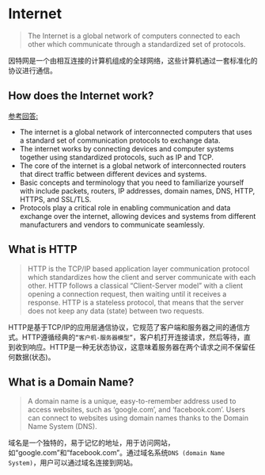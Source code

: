 # Internet
> The Internet is a global network of computers connected to each other which communicate through a standardized set of protocols.

因特网是一个由相互连接的计算机组成的全球网络，这些计算机通过一套标准化的协议进行通信。

## How does the Internet work?

[参考回答:](https://cs.fyi/guide/how-does-internet-work)
+ The internet is a global network of interconnected computers that uses a standard set of communication protocols to exchange data.
+ The internet works by connecting devices and computer systems together using standardized protocols, such as IP and TCP.
+ The core of the internet is a global network of interconnected routers that direct traffic between different devices and systems.
+ Basic concepts and terminology that you need to familiarize yourself with include packets, routers, IP addresses, domain names, DNS, HTTP, HTTPS, and SSL/TLS.
+ Protocols play a critical role in enabling communication and data exchange over the internet, allowing devices and systems from different manufacturers and vendors to communicate seamlessly.




## What is HTTP 

> HTTP is the TCP/IP based application layer communication protocol which standardizes how the client and server communicate with each other. HTTP follows a classical “Client-Server model” with a client opening a connection request, then waiting until it receives a response. HTTP is a stateless protocol, that means that the server does not keep any data (state) between two requests.

HTTP是基于TCP/IP的应用层通信协议，它规范了客户端和服务器之间的通信方式。HTTP遵循经典的`“客户机-服务器模型”`，客户机打开连接请求，然后等待，直到收到响应。HTTP是一种无状态协议，这意味着服务器在两个请求之间不保留任何数据(状态)。



## What is a Domain Name?

> A domain name is a unique, easy-to-remember address used to access websites, such as ‘google.com’, and ‘facebook.com’. Users can connect to websites using domain names thanks to the Domain Name System (DNS).

域名是一个独特的，易于记忆的地址，用于访问网站，如“google.com”和“facebook.com”。通过域名系统`DNS (domain Name System)`，用户可以通过域名连接到网站。

